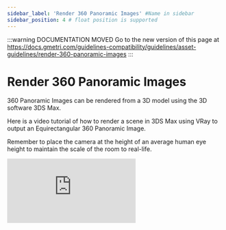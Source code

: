 ```yaml
---
sidebar_label: 'Render 360 Panoramic Images' #Name in sidebar
sidebar_position: 4 # float position is supported
---
```


<head>
  <link rel="canonical" href="https://docs.gmetri.com/guidelines-compatibility/guidelines/asset-guidelines/render-360-panoramic-images" />
</head>

:::warning DOCUMENTATION MOVED
Go to the new version of this page at https://docs.gmetri.com/guidelines-compatibility/guidelines/asset-guidelines/render-360-panoramic-images
:::

# Render 360 Panoramic Images

360 Panoramic Images can be rendered from a 3D model using the 3D software 3DS Max.

Here is a video tutorial of how to render a scene in 3DS Max using VRay to output an Equirectangular 360 Panoramic Image.

Remember to place the camera at the height of an average human eye height to maintain the scale of the room to real-life. 

<iframe width={"100%"} height={"380px"}  src="https://www.youtube.com/embed/Wz2Q_3fZLQ0" frameBorder="0" allow="accelerometer; autoplay; encrypted-media; gyroscope; picture-in-picture" allowFullScreen></iframe>
